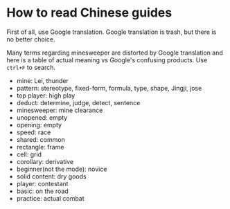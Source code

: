 # How to read Chinese guides

First of all, use Google translation. Google translation is trash, but there is no better choice.

Many terms regarding minesweeper are distorted by Google translation and here is a table of actual meaning vs Google's confusing products. Use `ctrl+F` to search.
- mine: Lei, thunder
- pattern: stereotype, fixed-form, formula, type, shape, Jingji, jose
- top player: high play
- deduct: determine, judge, detect, sentence
- minesweeper: mine clearance
- unopened: empty
- opening: empty
- speed: race
- shared: common
- rectangle: frame
- cell: grid
- corollary: derivative
- beginner(not the mode): novice
- solid content: dry goods
- player: contestant
- basic: on the road
- practice: actual combat
